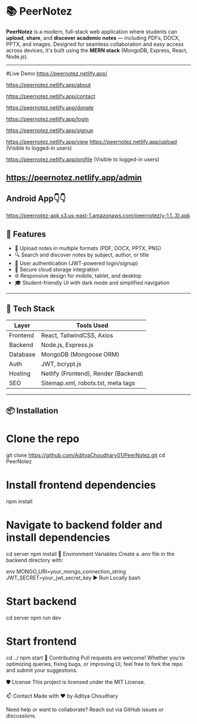 # 📚 PeerNotez

**PeerNotez** is a modern, full-stack web application where students can **upload**, **share**, and **discover academic notes** — including PDFs, DOCX, PPTX, and images. Designed for seamless collaboration and easy access across devices, it's built using the **MERN stack** (MongoDB, Express, React, Node.js).

---
#Live Demo
https://peernotez.netlify.app/

https://peernotez.netlify.app/about

https://peernotez.netlify.app/contact

https://peernotez.netlify.app/donate

https://peernotez.netlify.app/login

https://peernotez.netlify.app/signup

https://peernotez.netlify.app/view
https://peernotez.netlify.app/upload (Visible to logged-in users)

https://peernotez.netlify.app/profile (Visible to logged-in users)

https://peernotez.netlify.app/admin
---
## Android App👇👇
https://peernotez-apk.s3.us-east-1.amazonaws.com/peernotez(v-1.1..3).apk
## 🚀 Features

- 📝 Upload notes in multiple formats (PDF, DOCX, PPTX, PNG)
- 🔍 Search and discover notes by subject, author, or title
- 👥 User authentication (JWT-powered login/signup)
- 💾 Secure cloud storage integration
- 🌐 Responsive design for mobile, tablet, and desktop
- 🎓 Student-friendly UI with dark mode and simplified navigation

---

## 🧰 Tech Stack

| Layer       | Tools Used                |
|------------|---------------------------|
| Frontend   | React, TailwindCSS, Axios |
| Backend    | Node.js, Express.js       |
| Database   | MongoDB (Mongoose ORM)    |
| Auth       | JWT, bcrypt.js            |
| Hosting    | Netlify (Frontend), Render (Backend) |
| SEO        | Sitemap.xml, robots.txt, meta tags |

---

## 📦 Installation
# Clone the repo
git clone https://github.com/AdityaChoudhary01/PeerNotez.git
cd PeerNotez

# Install frontend dependencies
npm install

# Navigate to backend folder and install dependencies
cd server
npm install
🔑 Environment Variables
Create a .env file in the backend directory with:

env
MONGO_URI=your_mongo_connection_string
JWT_SECRET=your_jwt_secret_key
▶️ Run Locally
bash
# Start backend
cd server
npm run dev

# Start frontend
cd ../
npm start
🧠 Contributing
Pull requests are welcome! Whether you're optimizing queries, fixing bugs, or improving UI, feel free to fork the repo and submit your suggestions.

🛡️ License
This project is licensed under the MIT License.

📫 Contact
Made with ❤️ by Aditya Choudhary

Need help or want to collaborate? Reach out via GitHub issues or discussions.

